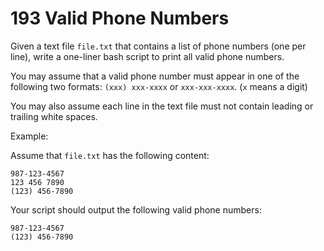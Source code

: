 # 193 Valid Phone Numbers

Given a text file `file.txt` that contains a list of phone numbers (one per line), write a one-liner bash script to print all valid phone numbers.

You may assume that a valid phone number must appear in one of the following two formats: `(xxx) xxx-xxxx` or `xxx-xxx-xxxx`. (`x` means a digit)

You may also assume each line in the text file must not contain leading or trailing white spaces.

Example:

Assume that `file.txt` has the following content:

```text
987-123-4567
123 456 7890
(123) 456-7890
```

Your script should output the following valid phone numbers:

```text
987-123-4567
(123) 456-7890
```
